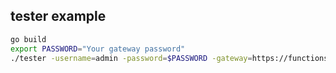 ## tester example

```sh
go build
export PASSWORD="Your gateway password"
./tester -username=admin -password=$PASSWORD -gateway=https://functions.materia.pe
```
